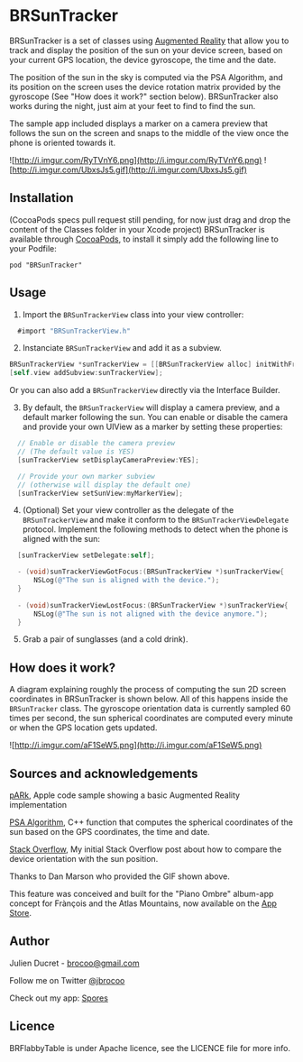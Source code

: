 # BRSunTracker

BRSunTracker is a set of classes using [Augmented Reality] that allow you to track and display the position of the sun on your device screen, based on your current GPS location, the device gyroscope, the time and the date.

The position of the sun in the sky is computed via the PSA Algorithm, and its position on the screen uses the device rotation matrix provided by the gyroscope (See "How does it work?" section below).
BRSunTracker also works during the night, just aim at your feet to find to find the sun.

The sample app included displays a marker on a camera preview that follows the sun on the screen and snaps to the middle of the view once the phone is oriented towards it.

![http://i.imgur.com/RyTVnY6.png](http://i.imgur.com/RyTVnY6.png)
![http://i.imgur.com/UbxsJs5.gif](http://i.imgur.com/UbxsJs5.gif)

## Installation

(CocoaPods specs pull request still pending, for now just drag and drop the content of the Classes folder in your Xcode project)
BRSunTracker is available through [CocoaPods](http://cocoapods.org), to install
it simply add the following line to your Podfile:

    pod "BRSunTracker"
    
## Usage

1.  Import the `BRSunTrackerView` class into your view controller:

  ```objective-c
    #import "BRSunTrackerView.h"
  ```
  
2.  Instanciate `BRSunTrackerView` and add it as a subview.
  ```objective-c
BRSunTrackerView *sunTrackerView = [[BRSunTrackerView alloc] initWithFrame:CGRectMake(0, 0, 320, 428)];
[self.view addSubview:sunTrackerView];
  ```
Or you can also add a `BRSunTrackerView` directly via the Interface Builder.

3.  By default, the `BRSunTrackerView` will display a camera preview, and a default marker following the sun. 
You can enable or disable the camera and provide your own UIView as a marker by setting these properties:
  ```objective-c
    // Enable or disable the camera preview
    // (The default value is YES)
    [sunTrackerView setDisplayCameraPreview:YES];

    // Provide your own marker subview 
    // (otherwise will display the default one)
    [sunTrackerView setSunView:myMarkerView];
  ```
4. (Optional) Set your view controller as the delegate of the `BRSunTrackerView` and make it conform to the `BRSunTrackerViewDelegate` protocol. Implement the following methods to detect when the phone is aligned with the sun:

  ```objective-c
    [sunTrackerView setDelegate:self];  
  ```
  
  ```objective-c
    - (void)sunTrackerViewGotFocus:(BRSunTrackerView *)sunTrackerView{
        NSLog(@"The sun is aligned with the device.");
    }
    
    - (void)sunTrackerViewLostFocus:(BRSunTrackerView *)sunTrackerView{
        NSLog(@"The sun is not aligned with the device anymore.");
    }
  ```
5. Grab a pair of sunglasses (and a cold drink).


## How does it work?

A diagram explaining roughly the process of computing the sun 2D screen coordinates in BRSunTracker is shown below.
All of this happens inside the `BRSunTracker` class.
The gyroscope orientation data is currently sampled 60 times per second, the sun spherical coordinates are computed every minute or when the GPS location gets updated.

![http://i.imgur.com/aF1SeW5.png](http://i.imgur.com/aF1SeW5.png)

## Sources and acknowledgements

[pARk], Apple code sample showing a basic Augmented Reality implementation

[PSA Algorithm], C++ function that computes the spherical coordinates of the sun based on the GPS coordinates, the time and date.

[Stack Overflow], My initial Stack Overflow post about how to compare the device orientation with the sun position.

Thanks to Dan Marson who provided the GIF shown above.

This feature was conceived and built for the "Piano Ombre" album-app concept for Frànçois and the Atlas Mountains, now available on the [App Store].

## Author

Julien Ducret - <brocoo@gmail.com>

Follow me on Twitter [@jbrocoo](https://twitter.com/jbrocoo)

Check out my app: [Spores](https://itunes.apple.com/us/app/spores/id718495353?l=fr&ls=1&mt=8)

## Licence

BRFlabbyTable is under Apache licence, see the LICENCE file for more info.

[Augmented Reality]:http://en.wikipedia.org/wiki/Augmented_reality
[PSA Algorithm]:http://www.psa.es/sdg/sunpos.htm
[pARk]:https://developer.apple.com/library/ios/samplecode/pARk/Introduction/Intro.html
[Stack Overflow]:http://stackoverflow.com/questions/21246745/compare-device-3d-orientation-with-the-sun-position
[App Store]:https://itunes.apple.com/gb/app/piano-ombre/id840099884?mt=8

